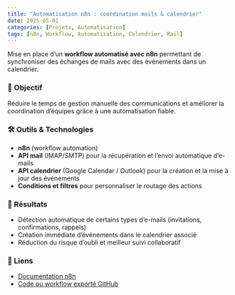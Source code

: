 ```yaml
---
title: "Automatisation n8n : coordination mails & calendrier"
date: 2025-05-01
categories: [Projets, Automatisation]
tags: [n8n, Workflow, Automatisation, Calendrier, Mail]
---
```


Mise en place d’un **workflow automatisé avec n8n** permettant de synchroniser des échanges de mails avec des événements dans un calendrier.  

### 🎯 Objectif
Réduire le temps de gestion manuelle des communications et améliorer la coordination d’équipes grâce à une automatisation fiable.  

### 🛠️ Outils & Technologies
- **n8n** (workflow automation)  
- **API mail** (IMAP/SMTP) pour la récupération et l’envoi automatique d’e-mails  
- **API calendrier** (Google Calendar / Outlook) pour la création et la mise à jour des événements  
- **Conditions et filtres** pour personnaliser le routage des actions  

### 📌 Résultats
- Détection automatique de certains types d’e-mails (invitations, confirmations, rappels)  
- Création immédiate d’événements dans le calendrier associé  
- Réduction du risque d’oubli et meilleur suivi collaboratif  

### 🔗 Liens
- [Documentation n8n](https://n8n.io/)  
- [Code ou workflow exporté GitHub](https://github.com/Saamuel1/projet-n8n)

